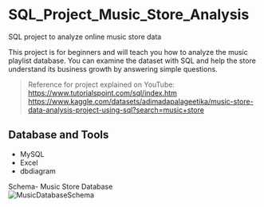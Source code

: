 # SQL_Project_Music_Store_Analysis
SQL project to analyze online music store data

This project is for beginners and will teach you how to analyze the music playlist database. You can examine the dataset with SQL and help the store understand its business growth by answering simple questions.

> Reference for project explained on YouTube: <br>https://www.tutorialspoint.com/sql/index.htm <br>
https://www.kaggle.com/datasets/adimadapalageetika/music-store-data-analysis-project-using-sql?search=music+store

## Database and Tools
* MySQL
* Excel
* dbdiagram

Schema- Music Store Database  
![MusicDatabaseSchema](https://user-images.githubusercontent.com/112153548/213707717-bfc9f479-52d9-407b-99e1-e94db7ae10a3.png)
